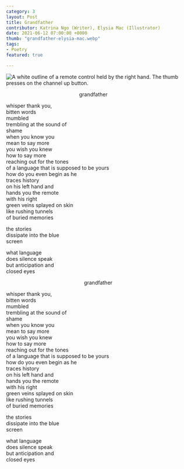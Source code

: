 ```yaml
---
category: 3
layout: Post
title: Grandfather
contributor: Katrina Ngo (Writer), Elysia Mac (Illustrator)
date: 2021-06-12 07:00:00 +0000
thumb: "grandfather-elysia-mac.webp"
tags: 
- Poetry
featured: true

---
```



<div class="grandfather-mobile">
    <img src="{{ site.baseurl }}/uploads/grandfather-mobile-elysia-mac.png" alt="A white outline of a remote control held by the right hand. The thumb presses on the channel up button.">
    <p style="margin-left: 200px; width: fit-content">grandfather</p>
    <p>whisper thank you,<br/>
    bitten words<br/>
    mumbled<br/>
    trembling at the sound of<br/>
    shame<br/>
    when you know you<br/>
    mean to say more<br/>
    you wish you knew<br/>
    how to say more<br/>
    reaching out for the tones<br/>
    of a language that is supposed to be yours<br/>
    how do you even begin as he<br/>
    traces history<br/>
    on his left hand and<br/>
    hands you the remote<br/>
    with his right<br/>
    green veins splayed on skin<br/>
    like rushing tunnels<br/>
    of buried memories</p>
    <p>the stories<br/>
    dissipate into the blue<br/>
    screen</p>
    <p>what language<br/>
    does silence speak<br/>
    but anticipation and<br/>
    closed eyes</p>
</div>

<div class="grandfather-main white" title="A white outline of a remote control held by the right hand. The thumb presses on the channel up button.">
    <p style="margin-left: auto; margin-right: auto; width: fit-content">grandfather</p>
    <p>whisper thank you,<br/>
    bitten words<br/>
    mumbled<br/>
    trembling at the sound of<br/>
    shame<br/>
    when you know you<br/>
    mean to say more<br/>
    you wish you knew<br/>
    how to say more<br/>
    reaching out for the tones<br/>
    of a language that is supposed to be yours<br/>
    how do you even begin as he<br/>
    traces history<br/>
    on his left hand and<br/>
    hands you the remote<br/>
    with his right<br/>
    green veins splayed on skin<br/>
    like rushing tunnels<br/>
    of buried memories</p>
    <p>the stories<br/>
    dissipate into the blue<br/>
    screen</p>
    <p>what language<br/>
    does silence speak<br/>
    but anticipation and<br/>
    closed eyes</p>
</div>
